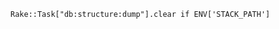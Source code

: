 <!-- usedin: [ _includes/_inlines/Tutorials/common/2013-09-26-db-structure-dump-error/2013-09-26-db-structure-dump-error_the-resolution.md] -->

```
Rake::Task["db:structure:dump"].clear if ENV['STACK_PATH']
```
